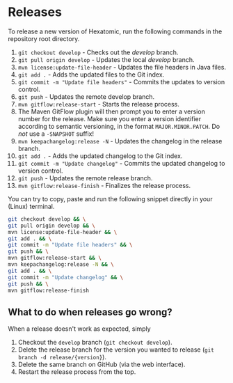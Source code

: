 # Releases

To release a new version of Hexatomic, run the following commands in the repository root directory.

1. `git checkout develop` - Checks out the *develop* branch.
2. `git pull origin develop` - Updates the local *develop* branch.
6. `mvn license:update-file-header` - Updates the file headers in Java files.
6. `git add .` - Adds the updated files to the Git index.
7. `git commit -m "Update file headers"` - Commits the updates to version control.
8. `git push` - Updates the remote develop branch.
3. `mvn gitflow:release-start` - Starts the release process.
4. The Maven GitFlow plugin will then prompt you to enter a version number for the release. Make sure you enter a version identifier according to semantic versioning, in the format `MAJOR.MINOR.PATCH`. Do *not* use a `-SNAPSHOT` suffix!
5. `mvn keepachangelog:release -N` - Updates the changelog in the release branch.
6. `git add .` - Adds the updated changelog to the Git index.
7. `git commit -m "Update changelog"` - Commits the updated changelog to version control.
8. `git push` - Updates the remote release branch.
9. `mvn gitflow:release-finish` - Finalizes the release process.

You can try to copy, paste and run the following snippet directly in your (Linux) terminal.

```bash
git checkout develop && \
git pull origin develop && \
mvn license:update-file-header && \
git add . && \
git commit -m "Update file headers" && \
git push && \
mvn gitflow:release-start && \
mvn keepachangelog:release -N && \
git add . && \
git commit -m "Update changelog" && \
git push && \
mvn gitflow:release-finish
```

## What to do when releases go wrong?

When a release doesn't work as expected, simply

1. Checkout the `develop` branch (`git checkout develop`).
2. Delete the release branch for the version you wanted to release (`git branch -d release/{version}`).
3. Delete the same branch on GitHub (via the web interface).
4. Restart the release process from the top.